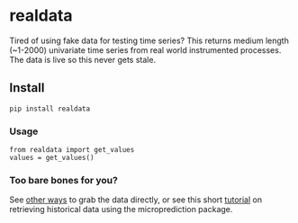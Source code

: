 # realdata

Tired of using fake data for testing time series? This returns medium length (~1-2000) univariate time series from real world instrumented processes. The data is live so this never gets stale. 

## Install

    pip install realdata
    
### Usage 

    from realdata import get_values
    values = get_values()
    
### Too bare bones for you? 

See [other ways](https://www.microprediction.org/features.html) to grab the data directly, or see this short [tutorial](https://www.microprediction.com/python-3) on retrieving historical data using the microprediction package.  
